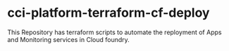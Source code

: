 # cci-platform-terraform-cf-deploy

This Repository has terraform scripts to automate the reployment of Apps and Monitoring services in Cloud foundry.
